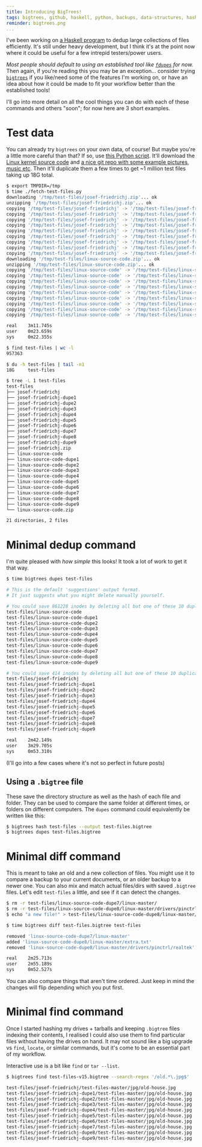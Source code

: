 ```yaml
---
title: Introducing BigTrees!
tags: bigtrees, github, haskell, python, backups, data-structures, hashes, my-projects
reminder: bigtrees.png
...
```


<style>
  .reminder > img { max-height: 200px; }
</style>

[fdupes]: https://github.com/adrianlopezroche/fdupes
[bigtrees]: https://jefdaj.github.io/bigtrees
[linux]: https://github.com/torvalds/linux
[test-files]: https://github.com/Josef-Friedrich/test-files
[script]: ./fetch-test-files.py

I've been working on [a Haskell program][bigtrees] to dedup large collections
of files efficiently. It's still under heavy development, but I think it's at
the point now where it could be useful for a few intrepid testers/power users.

*Most people should default to using an established tool like
[`fdupes`][fdupes] for now.* Then again, if you're reading this you may be an
exception... consider trying [`bigtrees`][bigtrees] if you like/need some of
the features I'm working on, or have an idea about how it could be made to fit
your workflow better than the established tools!

I'll go into more detail on all the cool things you can do with each of these
commands and others "soon"; for now here are 3 short examples.

# Test data

You can already try `bigtrees` on your own data, of course! But maybe you're a
little more careful than that?  If so, use [this Python script][script]. It'll
download the [Linux kernel source code][linux] and [a nice git repo with some
example pictures, music etc][test-files]. Then it'll duplicate them a few times
to get ~1 million test files taking up 18G total.

```.bash
$ export TMPDIR=/tmp
$ time ./fetch-test-files.py
downloading '/tmp/test-files/josef-friedrichj.zip'... ok
unzipping '/tmp/test-files/josef-friedrichj.zip'... ok
copying '/tmp/test-files/josef-friedrichj' -> '/tmp/test-files/josef-friedrichj-dupe1'... ok
copying '/tmp/test-files/josef-friedrichj' -> '/tmp/test-files/josef-friedrichj-dupe2'... ok
copying '/tmp/test-files/josef-friedrichj' -> '/tmp/test-files/josef-friedrichj-dupe3'... ok
copying '/tmp/test-files/josef-friedrichj' -> '/tmp/test-files/josef-friedrichj-dupe4'... ok
copying '/tmp/test-files/josef-friedrichj' -> '/tmp/test-files/josef-friedrichj-dupe5'... ok
copying '/tmp/test-files/josef-friedrichj' -> '/tmp/test-files/josef-friedrichj-dupe6'... ok
copying '/tmp/test-files/josef-friedrichj' -> '/tmp/test-files/josef-friedrichj-dupe7'... ok
copying '/tmp/test-files/josef-friedrichj' -> '/tmp/test-files/josef-friedrichj-dupe8'... ok
copying '/tmp/test-files/josef-friedrichj' -> '/tmp/test-files/josef-friedrichj-dupe9'... ok
downloading '/tmp/test-files/linux-source-code.zip'... ok
unzipping '/tmp/test-files/linux-source-code.zip'... ok
copying '/tmp/test-files/linux-source-code' -> '/tmp/test-files/linux-source-code-dupe1'... ok
copying '/tmp/test-files/linux-source-code' -> '/tmp/test-files/linux-source-code-dupe2'... ok
copying '/tmp/test-files/linux-source-code' -> '/tmp/test-files/linux-source-code-dupe3'... ok
copying '/tmp/test-files/linux-source-code' -> '/tmp/test-files/linux-source-code-dupe4'... ok
copying '/tmp/test-files/linux-source-code' -> '/tmp/test-files/linux-source-code-dupe5'... ok
copying '/tmp/test-files/linux-source-code' -> '/tmp/test-files/linux-source-code-dupe6'... ok
copying '/tmp/test-files/linux-source-code' -> '/tmp/test-files/linux-source-code-dupe7'... ok
copying '/tmp/test-files/linux-source-code' -> '/tmp/test-files/linux-source-code-dupe8'... ok
copying '/tmp/test-files/linux-source-code' -> '/tmp/test-files/linux-source-code-dupe9'... ok

real    3m11.745s
user    0m23.659s
sys     0m22.355s
```

```.bash
$ find test-files | wc -l
957363

$ du -h test-files | tail -n1
18G     test-files

$ tree -L 1 test-files
test-files
├── josef-friedrichj
├── josef-friedrichj-dupe1
├── josef-friedrichj-dupe2
├── josef-friedrichj-dupe3
├── josef-friedrichj-dupe4
├── josef-friedrichj-dupe5
├── josef-friedrichj-dupe6
├── josef-friedrichj-dupe7
├── josef-friedrichj-dupe8
├── josef-friedrichj-dupe9
├── josef-friedrichj.zip
├── linux-source-code
├── linux-source-code-dupe1
├── linux-source-code-dupe2
├── linux-source-code-dupe3
├── linux-source-code-dupe4
├── linux-source-code-dupe5
├── linux-source-code-dupe6
├── linux-source-code-dupe7
├── linux-source-code-dupe8
├── linux-source-code-dupe9
└── linux-source-code.zip

21 directories, 2 files
```

# Minimal dedup command

I'm quite pleased with _how simple_ this looks!
It took a lot of work to get it that way.

```.bash
$ time bigtrees dupes test-files

# This is the default 'suggestions' output format.
# It just suggests what you might delete manually yourself.

# You could save 861228 inodes by deleting all but one of these 10 duplicate directories
test-files/linux-source-code
test-files/linux-source-code-dupe1
test-files/linux-source-code-dupe2
test-files/linux-source-code-dupe3
test-files/linux-source-code-dupe4
test-files/linux-source-code-dupe5
test-files/linux-source-code-dupe6
test-files/linux-source-code-dupe7
test-files/linux-source-code-dupe8
test-files/linux-source-code-dupe9

# You could save 414 inodes by deleting all but one of these 10 duplicate directories
test-files/josef-friedrichj
test-files/josef-friedrichj-dupe1
test-files/josef-friedrichj-dupe2
test-files/josef-friedrichj-dupe3
test-files/josef-friedrichj-dupe4
test-files/josef-friedrichj-dupe5
test-files/josef-friedrichj-dupe6
test-files/josef-friedrichj-dupe7
test-files/josef-friedrichj-dupe8
test-files/josef-friedrichj-dupe9

real    2m42.149s
user    3m29.705s
sys     0m53.310s
```

(I'll go into a few cases where it's not so perfect in future posts)

## Using a `.bigtree` file

These save the directory structure as well as the hash of each file and folder.
They can be used to compare the same folder at different times, or folders on
different computers. The `dupes` command could equivalently be written like this:

```.bash
$ bigtrees hash test-files --output test-files.bigtree
$ bigtrees dupes test-files.bigtree
```

# Minimal diff command

This is meant to take an old and a new collection of files. You might use it to
compare a backup to your current documents, or an older backup to a newer one.
You can also mix and match actual files/dirs with saved `.bigtree` files. Let's
edit `test-files` a little, and see if it can detect the changes.

```.bash
$ rm -r test-files/linux-source-code-dupe7/linux-master/
$ rm -r test-files/linux-source-code-dupe8/linux-master/drivers/pinctrl/realtek/
$ echo "a new file!" > test-files/linux-source-code-dupe8/linux-master/extra.txt

$ time bigtrees diff test-files.bigtree test-files

removed 'linux-source-code-dupe7/linux-master'
added 'linux-source-code-dupe8/linux-master/extra.txt'
removed 'linux-source-code-dupe8/linux-master/drivers/pinctrl/realtek'

real    2m25.713s
user    2m55.189s
sys     0m52.527s
```

You can also compare things that aren't time ordered.
Just keep in mind the changes will flip depending which you put first.

# Minimal find command

Once I started hashing my drives + tarballs and keeping `.bigtree` files
indexing their contents, I realised I could also use them to find particular
files without having the drives on hand. It may not sound like a big upgrade vs
`find`, `locate`, or similar commands, but it's come to be an essential part of
my workflow.

Interactive use is a bit like `find` or `tar --list`.

```.bash
$ bigtrees find test-files-v15.bigtree --search-regex '/old.*\.jpg$'

test-files/josef-friedrichj/test-files-master/jpg/old-house.jpg
test-files/josef-friedrichj-dupe1/test-files-master/jpg/old-house.jpg
test-files/josef-friedrichj-dupe2/test-files-master/jpg/old-house.jpg
test-files/josef-friedrichj-dupe3/test-files-master/jpg/old-house.jpg
test-files/josef-friedrichj-dupe4/test-files-master/jpg/old-house.jpg
test-files/josef-friedrichj-dupe5/test-files-master/jpg/old-house.jpg
test-files/josef-friedrichj-dupe6/test-files-master/jpg/old-house.jpg
test-files/josef-friedrichj-dupe7/test-files-master/jpg/old-house.jpg
test-files/josef-friedrichj-dupe8/test-files-master/jpg/old-house.jpg
test-files/josef-friedrichj-dupe9/test-files-master/jpg/old-house.jpg
```
